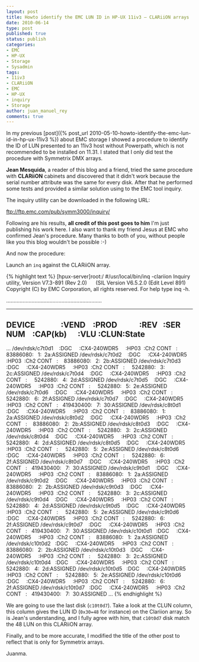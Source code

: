 ```yaml
---
layout: post
title: Howto identify the EMC LUN ID in HP-UX 11iv3 – CLARiiON arrays
date: 2010-06-14
type: post
published: true
status: publish
categories:
- EMC
- HP-UX
- Storage
- Sysadmin
tags:
- 11iv3
- CLARiiON
- EMC
- HP-UX
- inquiry
- Storage
author: juan_manuel_rey
comments: true
---
```


In my previous [post]({% post_url 2010-05-10-howto-identify-the-emc-lun-id-in-hp-ux-11iv3 %}) about EMC storage I showed a procedure to identify the ID of LUN presented to an 11iv3 host without Powerpath, which is not recommended to be installed on 11.31. I stated that I only did test the procedure with Symmetrix DMX arrays.

**Jean Mesquida**, a reader of this blog and a friend, tried the same procedure with **CLARiiON** cabinets and discovered that it didn't work because the serial number attribute was the same for every disk. After that he performed some tests and provided a similar solution using to the EMC tool inquiry.

The inquiry utility can be downloaded in the following URL:

<ftp://ftp.emc.com/pub/symm3000/inquiry/>

Following are his results, **all credit of this post goes to him** I'm just publishing his work here. I also want to thank my friend Jesus at EMC who confirmed Jean's procedure. Many thanks to both of you, without people like you this blog wouldn't be possible :-)

And now the procedure:

Launch an `inq` against the CLARiiON array.

{% highlight text %}
[hpux-server]root:/ #/usr/local/bin/inq -clariion
Inquiry utility, Version V7.3-891 (Rev 2.0)      (SIL Version V6.5.2.0 (Edit Level 891)
Copyright (C) by EMC Corporation, all rights reserved.
For help type inq -h.

................................................................

-------------------------------------------------------------------------------------------------
DEVICE              :VEND    :PROD            :REV   :SER NUM    :CAP(kb)      :VLU :CLUN:State
-------------------------------------------------------------------------------------------------
...
/dev/rdsk/c7t0d1    :DGC     :CX4-240WDR5     :HP03  :Ch2 CONT   :    83886080:   1:  2a:ASSIGNED
/dev/rdsk/c7t0d2    :DGC     :CX4-240WDR5     :HP03  :Ch2 CONT   :    83886080:   2:  2b:ASSIGNED
/dev/rdsk/c7t0d3    :DGC     :CX4-240WDR5     :HP03  :Ch2 CONT   :     5242880:   3:  2c:ASSIGNED
/dev/rdsk/c7t0d4    :DGC     :CX4-240WDR5     :HP03  :Ch2 CONT   :     5242880:   4:  2d:ASSIGNED
/dev/rdsk/c7t0d5    :DGC     :CX4-240WDR5     :HP03  :Ch2 CONT   :     5242880:   5:  2e:ASSIGNED
/dev/rdsk/c7t0d6    :DGC     :CX4-240WDR5     :HP03  :Ch2 CONT   :     5242880:   6:  2f:ASSIGNED
/dev/rdsk/c7t0d7    :DGC     :CX4-240WDR5     :HP03  :Ch2 CONT   :   419430400:   7:  30:ASSIGNED
/dev/rdsk/c8t0d1    :DGC     :CX4-240WDR5     :HP03  :Ch2 CONT   :    83886080:   1:  2a:ASSIGNED
/dev/rdsk/c8t0d2    :DGC     :CX4-240WDR5     :HP03  :Ch2 CONT   :    83886080:   2:  2b:ASSIGNED
/dev/rdsk/c8t0d3    :DGC     :CX4-240WDR5     :HP03  :Ch2 CONT   :     5242880:   3:  2c:ASSIGNED
/dev/rdsk/c8t0d4    :DGC     :CX4-240WDR5     :HP03  :Ch2 CONT   :     5242880:   4:  2d:ASSIGNED
/dev/rdsk/c8t0d5    :DGC     :CX4-240WDR5     :HP03  :Ch2 CONT   :     5242880:   5:  2e:ASSIGNED
/dev/rdsk/c8t0d6    :DGC     :CX4-240WDR5     :HP03  :Ch2 CONT   :     5242880:   6:  2f:ASSIGNED
/dev/rdsk/c8t0d7    :DGC     :CX4-240WDR5     :HP03  :Ch2 CONT   :   419430400:   7:  30:ASSIGNED
/dev/rdsk/c9t0d1    :DGC     :CX4-240WDR5     :HP03  :Ch2 CONT   :    83886080:   1:  2a:ASSIGNED
/dev/rdsk/c9t0d2    :DGC     :CX4-240WDR5     :HP03  :Ch2 CONT   :    83886080:   2:  2b:ASSIGNED
/dev/rdsk/c9t0d3    :DGC     :CX4-240WDR5     :HP03  :Ch2 CONT   :     5242880:   3:  2c:ASSIGNED
/dev/rdsk/c9t0d4    :DGC     :CX4-240WDR5     :HP03  :Ch2 CONT   :     5242880:   4:  2d:ASSIGNED
/dev/rdsk/c9t0d5    :DGC     :CX4-240WDR5     :HP03  :Ch2 CONT   :     5242880:   5:  2e:ASSIGNED
/dev/rdsk/c9t0d6    :DGC     :CX4-240WDR5     :HP03  :Ch2 CONT   :     5242880:   6:  2f:ASSIGNED
/dev/rdsk/c9t0d7    :DGC     :CX4-240WDR5     :HP03  :Ch2 CONT   :   419430400:   7:  30:ASSIGNED
/dev/rdsk/c10t0d1   :DGC     :CX4-240WDR5     :HP03  :Ch2 CONT   :    83886080:   1:  2a:ASSIGNED
/dev/rdsk/c10t0d2   :DGC     :CX4-240WDR5     :HP03  :Ch2 CONT   :    83886080:   2:  2b:ASSIGNED
/dev/rdsk/c10t0d3   :DGC     :CX4-240WDR5     :HP03  :Ch2 CONT   :     5242880:   3:  2c:ASSIGNED
/dev/rdsk/c10t0d4   :DGC     :CX4-240WDR5     :HP03  :Ch2 CONT   :     5242880:   4:  2d:ASSIGNED
/dev/rdsk/c10t0d5   :DGC     :CX4-240WDR5     :HP03  :Ch2 CONT   :     5242880:   5:  2e:ASSIGNED
/dev/rdsk/c10t0d6   :DGC     :CX4-240WDR5     :HP03  :Ch2 CONT   :     5242880:   6:  2f:ASSIGNED
/dev/rdsk/c10t0d7   :DGC     :CX4-240WDR5     :HP03  :Ch2 CONT   :   419430400:   7:  30:ASSIGNED
...
{% endhighlight %}

We are going to use the last disk (`c10t0d7`). Take a look at the CLUN column, this column gives the LUN ID (`0x30=48` for instance) on the Clariion array. So is Jean's understanding, and I fully agree with him, that `c10t0d7` disk match the 48 LUN on this CLARiiON array.

Finally, and to be more accurate, I modified the title of the other post to reflect that is only for Symmetrix arrays.

Juanma.
